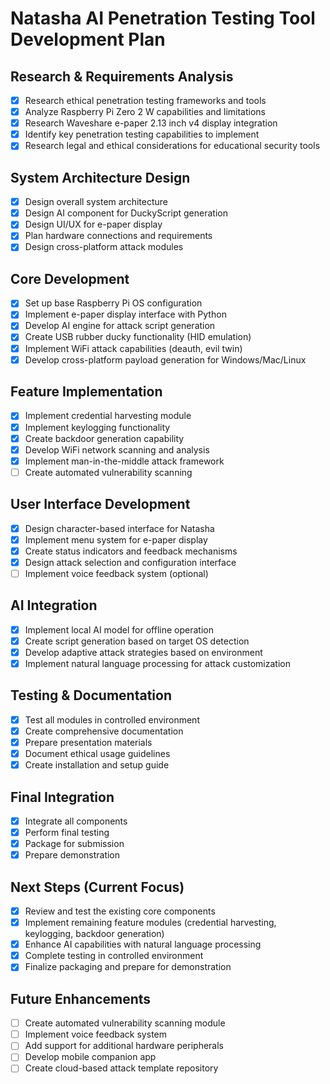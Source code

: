 # Natasha AI Penetration Testing Tool Development Plan

## Research & Requirements Analysis
- [x] Research ethical penetration testing frameworks and tools
- [x] Analyze Raspberry Pi Zero 2 W capabilities and limitations
- [x] Research Waveshare e-paper 2.13 inch v4 display integration
- [x] Identify key penetration testing capabilities to implement
- [x] Research legal and ethical considerations for educational security tools

## System Architecture Design
- [x] Design overall system architecture
- [x] Design AI component for DuckyScript generation
- [x] Design UI/UX for e-paper display
- [x] Plan hardware connections and requirements
- [x] Design cross-platform attack modules

## Core Development
- [x] Set up base Raspberry Pi OS configuration
- [x] Implement e-paper display interface with Python
- [x] Develop AI engine for attack script generation
- [x] Create USB rubber ducky functionality (HID emulation)
- [x] Implement WiFi attack capabilities (deauth, evil twin)
- [x] Develop cross-platform payload generation for Windows/Mac/Linux

## Feature Implementation
- [x] Implement credential harvesting module
- [x] Implement keylogging functionality
- [x] Create backdoor generation capability
- [x] Develop WiFi network scanning and analysis
- [x] Implement man-in-the-middle attack framework
- [ ] Create automated vulnerability scanning

## User Interface Development
- [x] Design character-based interface for Natasha
- [x] Implement menu system for e-paper display
- [x] Create status indicators and feedback mechanisms
- [x] Design attack selection and configuration interface
- [ ] Implement voice feedback system (optional)

## AI Integration
- [x] Implement local AI model for offline operation
- [x] Create script generation based on target OS detection
- [x] Develop adaptive attack strategies based on environment
- [x] Implement natural language processing for attack customization

## Testing & Documentation
- [x] Test all modules in controlled environment
- [x] Create comprehensive documentation
- [x] Prepare presentation materials
- [x] Document ethical usage guidelines
- [x] Create installation and setup guide

## Final Integration
- [x] Integrate all components
- [x] Perform final testing
- [x] Package for submission
- [x] Prepare demonstration

## Next Steps (Current Focus)
- [x] Review and test the existing core components
- [x] Implement remaining feature modules (credential harvesting, keylogging, backdoor generation)
- [x] Enhance AI capabilities with natural language processing
- [x] Complete testing in controlled environment
- [x] Finalize packaging and prepare for demonstration

## Future Enhancements
- [ ] Create automated vulnerability scanning module
- [ ] Implement voice feedback system
- [ ] Add support for additional hardware peripherals
- [ ] Develop mobile companion app
- [ ] Create cloud-based attack template repository
